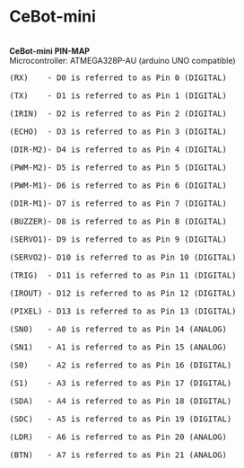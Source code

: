 # CeBot-mini

<br>
<b>CeBot-mini PIN-MAP</b> 
<br>
Microcontroller: ATMEGA328P-AU (arduino UNO compatible)
<br>
<pre>
(RX)  	- D0 is referred to as Pin 0 (DIGITAL)<br>
(TX)  	- D1 is referred to as Pin 1 (DIGITAL)<br>
(IRIN)	- D2 is referred to as Pin 2 (DIGITAL)<br>
(ECHO)	- D3 is referred to as Pin 3 (DIGITAL)<br>
(DIR-M2)- D4 is referred to as Pin 4 (DIGITAL)<br>
(PWM-M2)- D5 is referred to as Pin 5 (DIGITAL)<br>
(PWM-M1)- D6 is referred to as Pin 6 (DIGITAL)<br>
(DIR-M1)- D7 is referred to as Pin 7 (DIGITAL)<br>
(BUZZER)- D8 is referred to as Pin 8 (DIGITAL)<br>
(SERVO1)- D9 is referred to as Pin 9 (DIGITAL)<br>
(SERVO2)- D10 is referred to as Pin 10 (DIGITAL)<br>
(TRIG)  - D11 is referred to as Pin 11 (DIGITAL)<br>
(IROUT) - D12 is referred to as Pin 12 (DIGITAL)<br>
(PIXEL) - D13 is referred to as Pin 13 (DIGITAL)<br>
(SN0) 	- A0 is referred to as Pin 14 (ANALOG)<br>
(SN1) 	- A1 is referred to as Pin 15 (ANALOG)<br>
(S0)  	- A2 is referred to as Pin 16 (DIGITAL)<br>
(S1)  	- A3 is referred to as Pin 17 (DIGITAL)<br>
(SDA) 	- A4 is referred to as Pin 18 (DIGITAL)<br>
(SDC) 	- A5 is referred to as Pin 19 (DIGITAL)<br>
(LDR) 	- A6 is referred to as Pin 20 (ANALOG)<br>
(BTN) 	- A7 is referred to as Pin 21 (ANALOG)<br>
</pre>